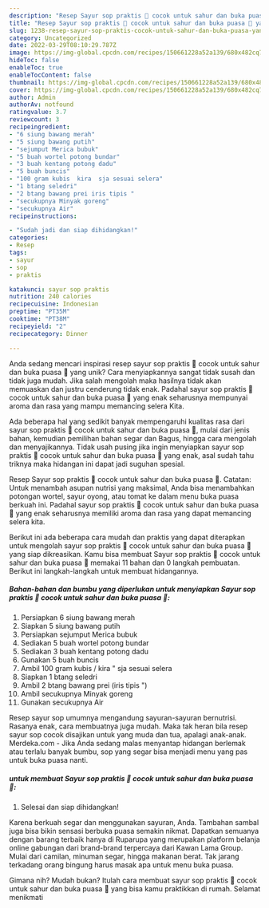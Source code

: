 ```yaml
---
description: "Resep Sayur sop praktis 🤤 cocok untuk sahur dan buka puasa 🤤 yang Enak"
title: "Resep Sayur sop praktis 🤤 cocok untuk sahur dan buka puasa 🤤 yang Enak"
slug: 1238-resep-sayur-sop-praktis-cocok-untuk-sahur-dan-buka-puasa-yang-enak
category: Uncategorized
date: 2022-03-29T08:10:29.787Z
image: https://img-global.cpcdn.com/recipes/150661228a52a139/680x482cq70/sayur-sop-praktis-cocok-untuk-sahur-dan-buka-puasa-foto-resep-utama.jpg
hideToc: false
enableToc: true
enableTocContent: false
thumbnail: https://img-global.cpcdn.com/recipes/150661228a52a139/680x482cq70/sayur-sop-praktis-cocok-untuk-sahur-dan-buka-puasa-foto-resep-utama.jpg
cover: https://img-global.cpcdn.com/recipes/150661228a52a139/680x482cq70/sayur-sop-praktis-cocok-untuk-sahur-dan-buka-puasa-foto-resep-utama.jpg
author: Admin
authorAv: notfound
ratingvalue: 3.7
reviewcount: 3
recipeingredient:
- "6 siung bawang merah"
- "5 siung bawang putih"
- "sejumput Merica bubuk"
- "5 buah wortel potong bundar"
- "3 buah kentang potong dadu"
- "5 buah buncis"
- "100 gram kubis  kira  sja sesuai selera"
- "1 btang seledri"
- "2 btang bawang prei iris tipis "
- "secukupnya Minyak goreng"
- "secukupnya Air"
recipeinstructions:

- "Sudah jadi dan siap dihidangkan!"
categories:
- Resep
tags:
- sayur
- sop
- praktis

katakunci: sayur sop praktis 
nutrition: 240 calories
recipecuisine: Indonesian
preptime: "PT35M"
cooktime: "PT38M"
recipeyield: "2"
recipecategory: Dinner

---
```





Anda sedang mencari inspirasi resep sayur sop praktis 🤤 cocok untuk sahur dan buka puasa 🤤 yang unik? Cara menyiapkannya sangat tidak susah dan tidak juga mudah. Jika salah mengolah maka hasilnya tidak akan memuaskan dan justru cenderung tidak enak. Padahal sayur sop praktis 🤤 cocok untuk sahur dan buka puasa 🤤 yang enak seharusnya mempunyai aroma dan rasa yang mampu memancing selera Kita.





Ada beberapa hal yang sedikit banyak mempengaruhi kualitas rasa dari sayur sop praktis 🤤 cocok untuk sahur dan buka puasa 🤤, mulai dari jenis bahan, kemudian pemilihan bahan segar dan Bagus, hingga cara mengolah dan menyajikannya. Tidak usah pusing jika ingin menyiapkan sayur sop praktis 🤤 cocok untuk sahur dan buka puasa 🤤 yang enak,      asal sudah tahu triknya maka hidangan ini dapat jadi suguhan spesial.














Resep Sayur sop praktis 🤤 cocok untuk sahur dan buka puasa 🤤. Catatan: Untuk menambah asupan nutrisi yang maksimal, Anda bisa menambahkan potongan wortel, sayur oyong, atau tomat ke dalam menu buka puasa berkuah ini. Padahal sayur sop praktis 🤤 cocok untuk sahur dan buka puasa 🤤 yang enak seharusnya memiliki aroma dan rasa yang dapat memancing selera kita.






Berikut ini ada beberapa cara mudah dan praktis yang dapat diterapkan untuk mengolah sayur sop praktis 🤤 cocok untuk sahur dan buka puasa 🤤 yang siap dikreasikan. Kamu bisa membuat Sayur sop praktis 🤤 cocok untuk sahur dan buka puasa 🤤 memakai 11 bahan dan 0 langkah pembuatan. Berikut ini langkah-langkah untuk membuat hidangannya.

<!--inarticleads1-->

##### Bahan-bahan dan bumbu yang diperlukan untuk menyiapkan Sayur sop praktis 🤤 cocok untuk sahur dan buka puasa 🤤:

1. Persiapkan 6 siung bawang merah
1. Siapkan 5 siung bawang putih
1. Persiapkan sejumput Merica bubuk
1. Sediakan 5 buah wortel potong bundar
1. Sediakan 3 buah kentang potong dadu
1. Gunakan 5 buah buncis
1. Ambil 100 gram kubis / kira &#34; sja sesuai selera
1. Siapkan 1 btang seledri
1. Ambil 2 btang bawang prei (iris tipis &#34;)
1. Ambil secukupnya Minyak goreng
1. Gunakan secukupnya Air


Resep sayur sop umumnya mengandung sayuran-sayuran bernutrisi. Rasanya enak, cara membuatnya juga mudah. Maka tak heran bila resep sayur sop cocok disajikan untuk yang muda dan tua, apalagi anak-anak. Merdeka.com - Jika Anda sedang malas menyantap hidangan berlemak atau terlalu banyak bumbu, sop yang segar bisa menjadi menu yang pas untuk buka puasa nanti. 

<!--inarticleads2-->

#####  untuk membuat Sayur sop praktis 🤤 cocok untuk sahur dan buka puasa 🤤:


1. Selesai dan siap dihidangkan!

Karena berkuah segar dan menggunakan sayuran, Anda. Tambahan sambal juga bisa bikin sensasi berbuka puasa semakin nikmat. Dapatkan semuanya dengan barang terbaik hanya di Ruparupa yang merupakan platform belanja online gabungan dari brand-brand terpercaya dari Kawan Lama Group. Mulai dari camilan, minuman segar, hingga makanan berat. Tak jarang terkadang orang bingung harus masak apa untuk menu buka puasa. 

Gimana nih? Mudah bukan? Itulah cara membuat sayur sop praktis 🤤 cocok untuk sahur dan buka puasa 🤤 yang bisa kamu praktikkan di rumah. Selamat menikmati
